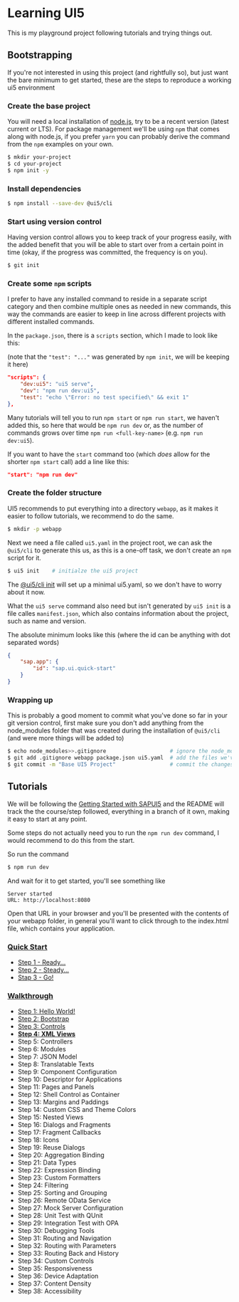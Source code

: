 # Learning UI5

This is my playground project following tutorials and trying things out.

## Bootstrapping

If you're not interested in using this project (and rightfully so), but just want the bare minimum to get started, these are the steps to reproduce a working ui5 environment

### Create the base project

You will need a local installation of [node.js](https://nodejs.org/), try to be a recent version (latest current or LTS). 
For package management we'll be using `npm` that comes along with node.js, if you prefer `yarn` you can probably derive the command from the `npm` examples on your own.

```bash
$ mkdir your-project
$ cd your-project
$ npm init -y
```

### Install dependencies

```bash
$ npm install --save-dev @ui5/cli
```

### Start using version control

Having version control allows you to keep track of your progress easily, with the added benefit that you will be able to start over from a certain point in time (okay, if the progress was committed, the frequency is on you).

```bash
$ git init
```

### Create some `npm` scripts

I prefer to have any installed command to reside in a separate script category and then combine multiple ones as needed in new commands, this way the commands are easier to keep in line across different projects with different installed commands.

In the `package.json`, there is a `scripts` section, which I made to look like this:

(note that the `"test": "..."` was generated by `npm init`, we will be keeping it here)

```json
"scripts": {
	"dev:ui5": "ui5 serve",
	"dev": "npm run dev:ui5",
	"test": "echo \"Error: no test specified\" && exit 1"
},
```

Many tutorials will tell you to run `npm start` or `npm run start`, we haven't added this, so here that would be `npm run dev` or, as the number of commands grows over time `npm run <full-key-name>` (e.g. `npm run dev:ui5`).

If you want to have the `start` command too (which _does_ allow for the shorter `npm start` call) add a line like this:

```json
"start": "npm run dev"
```


### Create the folder structure

UI5 recommends to put everything into a directory `webapp`, as it makes it easier to follow tutorials, we recommend to do the same.

```bash
$ mkdir -p webapp
```

Next we need a file called `ui5.yaml` in the project root, we can ask the `@ui5/cli` to generate this us, as this is a one-off task, we don't create an `npm` script for it.

```bash
$ ui5 init    # initialze the ui5 project
```

The [@ui5/cli init](https://sap.github.io/ui5-tooling/pages/CLI/#ui5-init) will set up a minimal ui5.yaml, so we don't have to worry about it now.

What the `ui5 serve` command also need but isn't generated by `ui5 init` is a file calles `manifest.json`, which also contains information about the project, such as name and version.

The absolute minimum looks like this (where the id can be anything with dot separated words)

```json
{
	"sap.app": {
		"id": "sap.ui.quick-start"
	}
}
```

### Wrapping up

This is probably a good moment to commit what you've done so far in your git version control, first make sure you don't add anything from the node_modules folder that was created during the installation of `@ui5/cli` (and were more things will be added to)

```bash
$ echo node_modules>>.gitignore                    # ignore the node_modules folder
$ git add .gitignore webapp package.json ui5.yaml  # add the files we've created
$ git commit -m "Base UI5 Project"                 # commit the changes
```


## Tutorials

We will be following the [Getting Started with SAPUI5](https://sapui5.hana.ondemand.com/#/) and the README will track the the course/step followed, everything in a branch of it own, making it easy to start at any point.

Some steps do not actually need you to run the `npm run dev` command, I would recommend to do this from the start.

So run the command

```bash
$ npm run dev
```

And wait for it to get started, you'll see something like

```
Server started
URL: http://localhost:8080
```

Open that URL in your browser and you'll be presented with the contents of your webapp folder, in general you'll want to click through to the index.html file, which contains your application.


### [Quick Start](https://sapui5.hana.ondemand.com/#/topic/592f36fd077b45349a67dcb3efb46ab1)

- [Step 1 - Ready...](https://sapui5.hana.ondemand.com/#/topic/851bde42e4e1410c96abbe402fa9128c)
- [Step 2 - Steady...](https://sapui5.hana.ondemand.com/#/topic/128214a9b2754b15aec5e365780b03fd)
- [Stap 3 - Go!](https://sapui5.hana.ondemand.com/#/topic/073d1073fc604beda94589d5c93b32e2)

### [Walkthrough](https://sapui5.hana.ondemand.com/#/topic/3da5f4be63264db99f2e5b04c5e853db)

- [Step 1: Hello World!](https://sapui5.hana.ondemand.com/#/topic/2680aa9b16c14a00b01261d04babbb39)
- [Step 2: Bootstrap](https://sapui5.hana.ondemand.com/#/topic/fe12df2e338e43598977d09f3d191b7b)
- [Step 3: Controls](https://sapui5.hana.ondemand.com/#/topic/ddbceecd7d3d42eea9cf78a820a238fb)
- **[Step 4: XML Views](https://sapui5.hana.ondemand.com/#/topic/1409791afe4747319a3b23a1e2fc7064)**
- Step 5: Controllers
- Step 6: Modules
- Step 7: JSON Model
- Step 8: Translatable Texts
- Step 9: Component Configuration
- Step 10: Descriptor for Applications
- Step 11: Pages and Panels
- Step 12: Shell Control as Container
- Step 13: Margins and Paddings
- Step 14: Custom CSS and Theme Colors
- Step 15: Nested Views
- Step 16: Dialogs and Fragments
- Step 17: Fragment Callbacks
- Step 18: Icons
- Step 19: Reuse Dialogs
- Step 20: Aggregation Binding
- Step 21: Data Types
- Step 22: Expression Binding
- Step 23: Custom Formatters
- Step 24: Filtering
- Step 25: Sorting and Grouping
- Step 26: Remote OData Service
- Step 27: Mock Server Configuration
- Step 28: Unit Test with QUnit
- Step 29: Integration Test with OPA
- Step 30: Debugging Tools
- Step 31: Routing and Navigation
- Step 32: Routing with Parameters
- Step 33: Routing Back and History
- Step 34: Custom Controls
- Step 35: Responsiveness
- Step 36: Device Adaptation
- Step 37: Content Density
- Step 38: Accessibility


